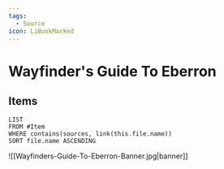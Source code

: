 ```yaml
---
tags:
  - Source
icon: LiBookMarked
---
```


# Wayfinder's Guide To Eberron

## Items

```dataview
LIST
FROM #Item 
WHERE contains(sources, link(this.file.name))
SORT file.name ASCENDING
```

![[Wayfinders-Guide-To-Eberron-Banner.jpg|banner]]
